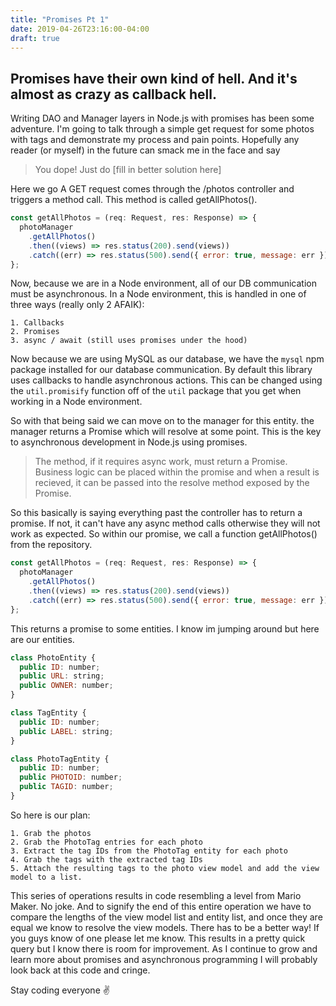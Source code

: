 ```yaml
---
title: "Promises Pt 1"
date: 2019-04-26T23:16:00-04:00
draft: true
---
```


## Promises have their own kind of hell. And it's almost as crazy as callback hell.

Writing DAO and Manager layers in Node.js with promises has been some adventure. I'm going to talk through a simple get request for some photos with tags and demonstrate my process and pain points. Hopefully any reader (or myself) in the future can smack me in the face and say 

> You dope! Just do [fill in better solution here]

Here we go A GET request comes through the /photos controller and triggers a method call. This method is called getAllPhotos(). 

```javascript
const getAllPhotos = (req: Request, res: Response) => {
  photoManager
    .getAllPhotos()
    .then((views) => res.status(200).send(views))
    .catch((err) => res.status(500).send({ error: true, message: err }));
};
```

Now, because we are in a Node environment, all of our DB communication must be asynchronous. In a Node environment, this is handled in one of three ways (really only 2 AFAIK):

    1. Callbacks
    2. Promises
    3. async / await (still uses promises under the hood)
    
Now because we are using MySQL as our database, we have the ```mysql``` npm package installed for our database communication. By default this library uses callbacks to handle asynchronous actions. This can be changed using the ```util.promisify``` function off of the ```util``` package that you get when working in a Node environment.

So with that being said we can move on to the manager for this entity. the manager returns a Promise which will resolve at some point. This is the key to asynchronous development in Node.js using promises.

> The method, if it requires async work, must return a Promise. Business logic can be placed within the promise and when a result is recieved, it can be passed into the resolve method exposed by the Promise.

So this basically is saying everything past the controller has to return a promise. If not, it can't have any async method calls otherwise they will not work as expected. So within our promise, we call a function getAllPhotos() from the repository.

```javascript
const getAllPhotos = (req: Request, res: Response) => {
  photoManager
    .getAllPhotos()
    .then((views) => res.status(200).send(views))
    .catch((err) => res.status(500).send({ error: true, message: err }));
};
```

This returns a promise to some entities. I know im jumping around but here are our entities.

```javascript
class PhotoEntity {
  public ID: number;
  public URL: string;
  public OWNER: number;
}

class TagEntity {
  public ID: number;
  public LABEL: string;
}

class PhotoTagEntity {
  public ID: number;
  public PHOTOID: number;
  public TAGID: number;
}
```

So here is our plan:

    1. Grab the photos
    2. Grab the PhotoTag entries for each photo 
    3. Extract the tag IDs from the PhotoTag entity for each photo 
    4. Grab the tags with the extracted tag IDs 
    5. Attach the resulting tags to the photo view model and add the view model to a list.
    
This series of operations results in code resembling a level from Mario Maker. No joke. And to signify the end of this entire operation we have to compare the lengths of the view model list and entity list, and once they are equal we know to resolve the view models. There has to be a better way! If you guys know of one please let me know. This results in a pretty quick query but I know there is room for improvement. As I continue to grow and learn more about promises and asynchronous programming I will probably look back at this code and cringe.

Stay coding everyone ✌️